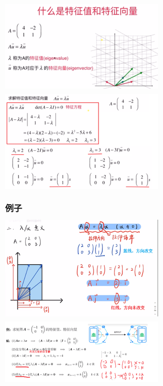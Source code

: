 ![](../photo/Pasted%20image%2020240308164038.png)

![](../photo/Pasted%20image%2020240308164114.png)

# 例子
![](../photo/Pasted%20image%2020240312174901.png)

![](../photo/Pasted%20image%2020240312155822.png)




